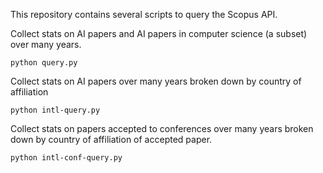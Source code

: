 This repository contains several scripts to query the Scopus API.

Collect stats on AI papers and AI papers in computer science (a subset) over
many years.

`python query.py`


Collect stats on AI papers over many years broken down by country of
affiliation

`python intl-query.py`

Collect stats on papers accepted to conferences over many years broken down
by country of affiliation of accepted paper.

`python intl-conf-query.py`

